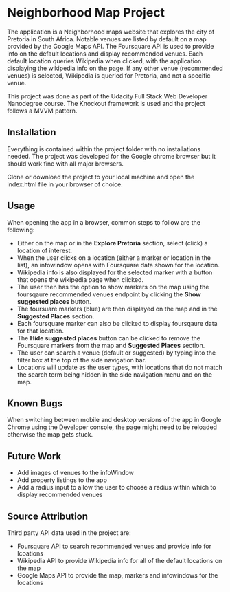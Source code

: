 # Neighborhood Map Project

The application is a Neighborhood maps website that explores the city of Pretoria in South Africa. Notable venues are listed by default on a map provided by the Google Maps API. The Foursquare API is used to provide info on the default locations and display recommended venues. Each default location queries Wikipedia when clicked, with the application displaying the wikipedia info on the page. If any other venue (recommended venues) is selected, Wikipedia is queried for Pretoria, and not a specific venue.

This project was done as part of the Udacity Full Stack Web Developer Nanodegree course. The Knockout
framework is used and the project follows a MVVM pattern.

## Installation

Everything is contained within the project folder with no installations needed. The project was developed
for the Google chrome browser but it should work fine with all major browsers.

Clone or download the project to your local machine and open the index.html file in your browser of choice.


## Usage

When opening the app in a browser, common steps to follow are the following:

* Either on the map or in the **Explore Pretoria** section, select (click) a location of interest.
* When the user clicks on a location (either a marker or location in the list), an infowindow opens with Foursquare data shown for the location.
* Wikipedia info is also displayed for the selected marker with a button that opens the wikipedia page when clicked.
* The user then has the option to show markers on the map using the foursqaure recommended venues endpoint by clicking the **Show suggested places** button.
* The foursuare markers (blue) are then displayed on the map and in the **Suggested Places** section.
* Each foursquare marker can also be clicked to display foursqaure data for that location.
* The **Hide suggested places** button can be clicked to remove the Foursquare markers from the map and **Suggested Places** section.
* The user can search a venue (default or suggested) by typing into the filter box at the top of the side navigation bar.
* Locations will update as the user types, with locations that do not match the search term being hidden in the side navigation menu and on the map.


## Known Bugs

When switching between mobile and desktop versions of the app in Google Chrome using the Developer console, the page might need to be reloaded otherwise the map gets stuck.

## Future Work

* Add images of venues to the infoWindow
* Add property listings to the app
* Add a radius input to allow the user to choose a radius within which to display recommended venues

## Source Attribution

Third party API data used in the project are:
* Foursquare API to search recommended venues and provide info for lcoations
* Wikipedia API to provide Wikipedia info for all of the default locations on the map
* Google Maps API to provide the map, markers and infowindows for the locations
